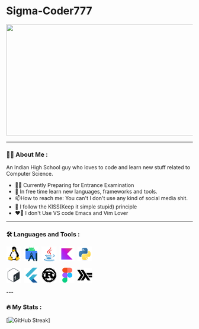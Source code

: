 # Sigma-Coder777

<div align="center">
  <img src="https://media.giphy.com/media/NNewSe8zGT44Qi32n0/giphy.gif"width="600" height="300"/>
</div>

---

### :man_technologist: About Me :
An Indian High School guy who loves to code and learn new stuff related to Computer Science.
- :student: Currently Preparing for Entrance Examination
- :seedling: In free time learn new languages, frameworks and tools. 
- :mailbox:How to reach me: You can't I don't use any kind of social media shit.
- :rose: I follow the KISS(Keep it simple stupid) principle 
- :heart_on_fire: I don't Use VS code Emacs and Vim Lover
---

### :hammer_and_wrench: Languages and Tools :
<div>
  <img src="https://github.com/devicons/devicon/blob/master/icons/linux/linux-original.svg" title="Linux" alt="Linux" width="40" height="40"/>&nbsp;
  <img src="https://github.com/devicons/devicon/blob/master/icons/androidstudio/androidstudio-original.svg" title="Android" alt="Android" width="40" height="40"/>&nbsp;
  <img src="https://github.com/devicons/devicon/blob/master/icons/java/java-original.svg" title="Java" alt="Java" width="40" height="40"/>&nbsp;
  <img src="https://github.com/devicons/devicon/blob/master/icons/kotlin/kotlin-original.svg" 
  title="Kotlin" alt="Kotlin" width="40" height="40"/>&nbsp;
  <img src="https://github.com/devicons/devicon/blob/master/icons/python/python-original.svg" title="Python" alt="Python" width="40" height="40"/>&nbsp;

   <img src="https://github.com/devicons/devicon/blob/master/icons/bash/bash-original.svg" title="Bash" alt="Bash" width="40" height="40"/>&nbsp;
  <img src="https://github.com/devicons/devicon/blob/master/icons/flutter/flutter-original.svg" title="Flutter" alt="Flutter" width="40" height="40"/>&nbsp;
  <img src="https://github.com/devicons/devicon/blob/master/icons/rust/rust-plain.svg" title="Rust" alt="Rust" width="40" height="40"/>&nbsp;
   <img src="https://github.com/devicons/devicon/blob/master/icons/figma/figma-original.svg" 
  title="Figma" alt="Figma" width="40" height="40"/>&nbsp;
 <img src="https://github.com/devicons/devicon/blob/master/icons/haskell/haskell-plain.svg" title="Haskell" alt="Haskell" width="40" height="40"/>&nbsp;
 
</div>
---

### :fire: My Stats :
[![GitHub Streak](https://github-readme-streak-stats.herokuapp.com/?user=Sigma-Coder777&theme=dark&background=000000)]
